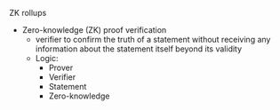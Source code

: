 ZK rollups
- Zero-knowledge (ZK) proof verification
    - verifier to confirm the truth of a statement without receiving any information about the statement itself beyond its validity
    - Logic:
        - Prover
        - Verifier
        - Statement
        - Zero-knowledge